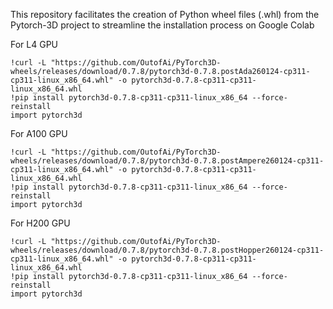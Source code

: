 This repository facilitates the creation of Python wheel files (.whl) from the Pytorch-3D project to streamline the installation process on Google Colab 


For L4 GPU
```
!curl -L "https://github.com/OutofAi/PyTorch3D-wheels/releases/download/0.7.8/pytorch3d-0.7.8.postAda260124-cp311-cp311-linux_x86_64.whl" -o pytorch3d-0.7.8-cp311-cp311-linux_x86_64.whl
!pip install pytorch3d-0.7.8-cp311-cp311-linux_x86_64 --force-reinstall
import pytorch3d
```

For A100 GPU
```
!curl -L "https://github.com/OutofAi/PyTorch3D-wheels/releases/download/0.7.8/pytorch3d-0.7.8.postAmpere260124-cp311-cp311-linux_x86_64.whl" -o pytorch3d-0.7.8-cp311-cp311-linux_x86_64.whl
!pip install pytorch3d-0.7.8-cp311-cp311-linux_x86_64 --force-reinstall
import pytorch3d
```

For H200 GPU
```
!curl -L "https://github.com/OutofAi/PyTorch3D-wheels/releases/download/0.7.8/pytorch3d-0.7.8.postHopper260124-cp311-cp311-linux_x86_64.whl" -o pytorch3d-0.7.8-cp311-cp311-linux_x86_64.whl
!pip install pytorch3d-0.7.8-cp311-cp311-linux_x86_64 --force-reinstall
import pytorch3d
```
